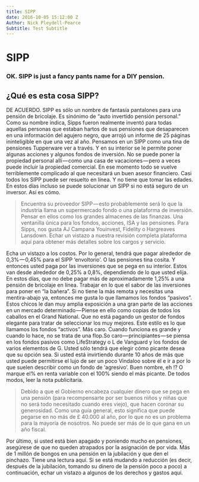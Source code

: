 ```yaml
---
title: SIPP
date: 2016-10-05 15:12:00 Z
Author: Nick Pleydell-Pearce
Subtitle: Test Subtitle
---
```


# SIPP
### OK. SIPP is just a fancy pants name for a DIY pension.

## ¿Qué es esta cosa SIPP?

DE ACUERDO. SIPP es sólo un nombre de fantasía pantalones para una pensión de bricolaje. Es sinónimo de “auto invertido pensión personal.” Como su nombre indica, Sipps fueron realmente inventó para todas aquellas personas que estaban hartos de sus pensiones que desaparecen en una información del agujero negro, que arrojó un informe de 25 páginas ininteligible en que una vez al año.
Pensamos en un SIPP como una tina de pensiones Tupperware ver a través. Y en su interior se le permite poner algunas acciones y algunos fondos de inversión. No se puede poner la propiedad personal allí — como una casa de vacaciones — pero a veces puede incluir la propiedad comercial. En ese momento todo se vuelve terriblemente complicado al que necesitará un buen asesor financiero.
Casi todos los SIPP puede ser resuelto en línea. Y no tiene que tomar las edades. En estos días incluso se puede solucionar un SIPP si no está seguro de un inversor. Así es cómo.


> Encuentra su proveedor SIPP — esto probablemente será lo que la industria llama un supermercado fondo o una plataforma de inversión. Pensar en ellos como los grandes almacenes de las finanzas. Una ventanilla única para los fondos, acciones, ISA y las pensiones. Para Sipps, nos gusta AJ Campana Youinvest, Fidelity o Hargreaves Lansdown. Echar un vistazo a nuestra revisión completa plataforma aquí para obtener más detalles sobre los cargos y servicio.

Echa un vistazo a los costos. Por lo general, tendrá que pagar alrededor de 0,3% — 0,45% para el SIPP ‘envoltorio’. O las pensiones tina cosita. Y entonces usted paga por las inversiones que se pega en su interior. Estos van desde alrededor de 0,25% a 0,8%, dependiendo de lo que usted elija. En estos días, que no debe pagar más de aproximadamente 1,25% a una pensión de bricolaje en línea.
Trabajar en lo que el sabor de las inversiones para poner en “la bañera”. Si no tiene la más remota y necesitas una mentira-abajo ya, entonces me gusta lo que llamamos los fondos “pasivos”. Estos chicos le dan muy amplia exposición a una gran parte de las acciones en un mercado determinado — Piense en ello como copias de todos los caballos en el Grand National. Que no está pagando un gestor de fondos elegante para tratar de seleccionar los muy mejores. Este estilo es lo que llamamos los fondos “activos”. Más caro. Cuando funciona es grande y cuando lo hace, no se trata de una flop.So caro — principiantes — se piensa en los fondos pasivos como LifeStrategy o L de Vanguard y los fondos de varios elementos de G. Usted sólo tendrá que elegir cómo picante desea que su opción sea. Si usted está invirtiendo durante 10 años de más que usted puede permitirse el lujo de ser un poco Vindaloo sobre él e ir a por lo que suelen describir como un fondo de ‘agresivo’. Buen nombre, eh !? O marque el% en renta variable con el 100% siendo el más picante. De todos modos, leer la nota publicitaria.

> Debido a que el Gobierno encabeza cualquier dinero que se pega en una pensión (para recompensarte por ser buenos niños y niñas que no será todo necesitado cuando eres viejo), que hacen coronar su generosidad. Como una guía general, esto significa que puede pegarse en no más de £ 40.000 al año, por lo que no es un problema para la mayoría de nosotros. No puede ser más de lo que gana en un año fiscal.

Por último, si usted está bien apagado y poniendo mucho en pensiones, asegúrese de que no queden atrapados por la asignación de por vida. Más de 1 millón de bongos en una pensión en la jubilación y que den el pinchazo. Tiene una lectura aquí.
Si se está mudando a reducción (es decir, después de la jubilación, tomando su dinero de la pensión poco a poco) a continuación, echar un vistazo a algunos de los derechos y gastos aquí.